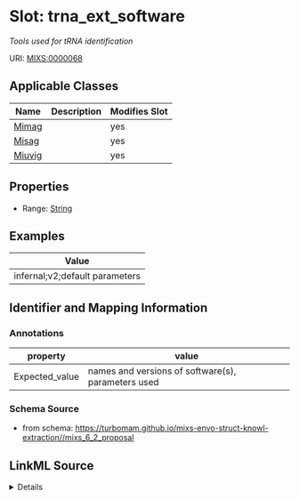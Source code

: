 # Slot: trna_ext_software


_Tools used for tRNA identification_



URI: [MIXS:0000068](https://w3id.org/mixs/0000068)



<!-- no inheritance hierarchy -->




## Applicable Classes

| Name | Description | Modifies Slot |
| --- | --- | --- |
[Mimag](Mimag.md) |  |  yes  |
[Misag](Misag.md) |  |  yes  |
[Miuvig](Miuvig.md) |  |  yes  |







## Properties

* Range: [String](String.md)






## Examples

| Value |
| --- |
| infernal;v2;default parameters |

## Identifier and Mapping Information





### Annotations

| property | value |
| --- | --- |
| Expected_value | names and versions of software(s), parameters used |



### Schema Source


* from schema: https://turbomam.github.io/mixs-envo-struct-knowl-extraction//mixs_6_2_proposal




## LinkML Source

<details>
```yaml
name: trna_ext_software
annotations:
  Expected_value:
    tag: Expected_value
    value: names and versions of software(s), parameters used
description: Tools used for tRNA identification
title: tRNA extraction software
notes:
- software
examples:
- value: infernal;v2;default parameters
in_subset:
- sequencing
from_schema: https://turbomam.github.io/mixs-envo-struct-knowl-extraction//mixs_6_2_proposal
rank: 1000
string_serialization: '{software};{version};{parameters}'
slot_uri: MIXS:0000068
multivalued: false
alias: trna_ext_software
domain_of:
- Mimag
- Misag
- Miuvig
range: string

```
</details>